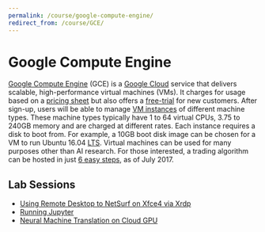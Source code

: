```yaml
---
permalink: /course/google-compute-engine/
redirect_from: /course/GCE/
---
```

# Google Compute Engine

[Google Compute Engine](https://cloud.google.com/compute/) (GCE) is a [Google Cloud](https://cloud.google.com/) service that delivers scalable, high-performance virtual machines (VMs). It charges for usage based on a [pricing sheet](https://cloud.google.com/compute/pricing) but also offers a [free-trial](https://cloud.google.com/free/docs/frequently-asked-questions) for new customers. After sign-up, users will be able to manage [VM instances](https://console.cloud.google.com/compute/instances) of different machine types. These machine types typically have 1 to 64 virtual CPUs, 3.75 to 240GB memory and are charged at different rates. Each instance requires a disk to boot from. For example, a 10GB boot disk image can be chosen for a VM to run Ubuntu 16.04 [LTS](https://wiki.ubuntu.com/LTS). Virtual machines can be used for many purposes other than AI research. For those interested, a trading algorithm can be hosted in just [6 easy steps](https://robotwealth.com/run-trading-algorithms-google-cloud-platform-6-easy-steps/), as of July 2017.

## Lab Sessions

* [Using Remote Desktop to NetSurf on Xfce4 via Xrdp](http://realai.org/course/lab/rdp-netsurf-xfce4/)
* [Running Jupyter](http://realai.org/course/lab/jupyter/)
* [Neural Machine Translation on Cloud GPU](http://realai.org/course/lab/gpu-tf-nmt/)

